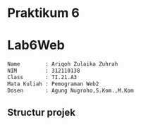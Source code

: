 # Praktikum 6
# Lab6Web
```bash
Name        : Ariqoh Zulaika Zuhrah
NIM         : 312110138
Class       : TI.21.A3
Mata Kuliah : Pemograman Web2
Dosen       : Agung Nugroho,S.Kom.,M.Kom
```
## **Structur projek**


